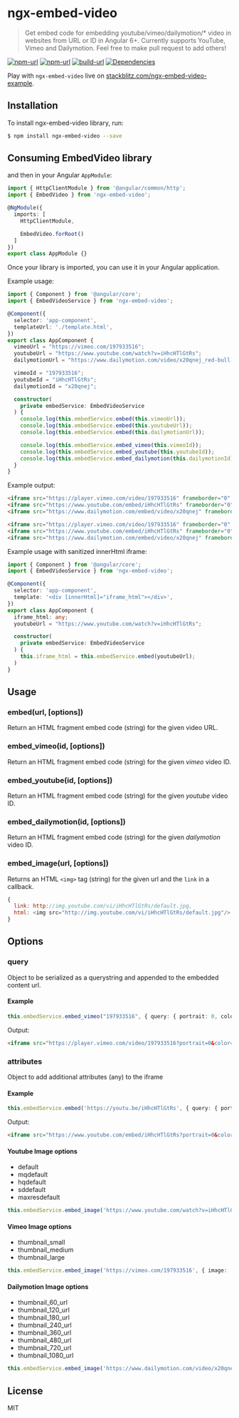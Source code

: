 # ngx-embed-video

> Get embed code for embedding youtube/vimeo/dailymotion/* video in websites from URL or ID in Angular 6+.
> Currently supports YouTube, Vimeo and Dailymotion. Feel free to make pull request to add others!

[![npm-url][npm-url-svg]][npm-url]
[![npm-url][down-url-svg]][npm-url]
[![build-url][build-url-svg]][build-url]
[![Dependencies][dependencies]][dependencies-url]

Play with `ngx-embed-video` live on [stackblitz.com/ngx-embed-video-example](https://stackblitz.com/edit/ngx-embed-video-example).

## Installation

To install ngx-embed-video library, run:

```bash
$ npm install ngx-embed-video --save
```

## Consuming EmbedVideo library

and then in your Angular `AppModule`:

```typescript
import { HttpClientModule } from '@angular/common/http';
import { EmbedVideo } from 'ngx-embed-video';

@NgModule({
  imports: [
    HttpClientModule,

    EmbedVideo.forRoot()
  ]
})
export class AppModule {}
```

Once your library is imported, you can use it in your Angular application.

Example usage:

```typescript
import { Component } from '@angular/core';
import { EmbedVideoService } from 'ngx-embed-video';

@Component({
  selector: 'app-component',
  templateUrl: './template.html',
})
export class AppComponent {
  vimeoUrl = "https://vimeo.com/197933516";
  youtubeUrl = "https://www.youtube.com/watch?v=iHhcHTlGtRs";
  dailymotionUrl = "https://www.dailymotion.com/video/x20qnej_red-bull-presents-wild-ride-bmx-mtb-dirt_sport";

  vimeoId = "197933516";
  youtubeId = "iHhcHTlGtRs";
  dailymotionId = "x20qnej";

  constructor(
    private embedService: EmbedVideoService
  ) {
    console.log(this.embedService.embed(this.vimeoUrl));
    console.log(this.embedService.embed(this.youtubeUrl));
    console.log(this.embedService.embed(this.dailymotionUrl));

    console.log(this.embedService.embed_vimeo(this.vimeoId));
    console.log(this.embedService.embed_youtube(this.youtubeId));
    console.log(this.embedService.embed_dailymotion(this.dailymotionId));
  }
}
```

Example output:

```html
<iframe src="https://player.vimeo.com/video/197933516" frameborder="0" webkitallowfullscreen mozallowfullscreen allowfullscreen></iframe>
<iframe src="https://www.youtube.com/embed/iHhcHTlGtRs" frameborder="0" allowfullscreen></iframe>
<iframe src="https://www.dailymotion.com/embed/video/x20qnej" frameborder="0" allowfullscreen></iframe>

<iframe src="https://player.vimeo.com/video/197933516" frameborder="0" webkitallowfullscreen mozallowfullscreen allowfullscreen></iframe>
<iframe src="https://www.youtube.com/embed/iHhcHTlGtRs" frameborder="0" allowfullscreen></iframe>
<iframe src="https://www.dailymotion.com/embed/video/x20qnej" frameborder="0" allowfullscreen></iframe>
```

Example usage with sanitized innerHtml iframe:

```typescript
import { Component } from '@angular/core';
import { EmbedVideoService } from 'ngx-embed-video';

@Component({
  selector: 'app-component',
  template: '<div [innerHtml]="iframe_html"></div>',
})
export class AppComponent {
  iframe_html: any;
  youtubeUrl = "https://www.youtube.com/watch?v=iHhcHTlGtRs";

  constructor(
    private embedService: EmbedVideoService
  ) {
    this.iframe_html = this.embedService.embed(youtubeUrl);
  )
}
```


## Usage

### embed(url, [options])

Return an HTML fragment embed code (string) for the given video URL.

### embed_vimeo(id, [options])

Return an HTML fragment embed code (string) for the given _vimeo_ video ID.

### embed_youtube(id, [options])

Return an HTML fragment embed code (string) for the given _youtube_ video ID.

### embed_dailymotion(id, [options])

Return an HTML fragment embed code (string) for the given _dailymotion_ video ID.

### embed_image(url, [options])

Returns an HTML `<img>` tag (string) for the given url and the `link` in a callback.

```js
{
  link: http://img.youtube.com/vi/iHhcHTlGtRs/default.jpg,
  html: <img src="http://img.youtube.com/vi/iHhcHTlGtRs/default.jpg"/>
}
```

## Options

### query

Object to be serialized as a querystring and appended to the embedded content url.


#### Example

```typescript
this.embedService.embed_vimeo("197933516", { query: { portrait: 0, color: '333' } })
```

Output:

```html
<iframe src="https://player.vimeo.com/video/197933516?portrait=0&color=333" frameborder="0" webkitallowfullscreen mozallowfullscreen allowfullscreen></iframe>
```
### attributes

Object to add additional attributes (any) to the iframe

#### Example

```typescript
this.embedService.embed('https://youtu.be/iHhcHTlGtRs', { query: { portrait: 0, color: '333' }, attr: { width: 400, height: 200 } })
```

Output:
```html
<iframe src="https://www.youtube.com/embed/iHhcHTlGtRs?portrait=0&color=333" frameborder="0" allowfullscreen width="400" height="200"></iframe>
```

#### Youtube Image options

* default
* mqdefault
* hqdefault
* sddefault
* maxresdefault

```typescript
this.embedService.embed_image('https://www.youtube.com/watch?v=iHhcHTlGtRs', { image: 'mqdefault' })
```

#### Vimeo Image options

* thumbnail_small
* thumbnail_medium
* thumbnail_large

```typescript
this.embedService.embed_image('https://vimeo.com/197933516', { image: 'thumbnail_medium' })
```

#### Dailymotion Image options

* thumbnail_60_url
* thumbnail_120_url
* thumbnail_180_url
* thumbnail_240_url
* thumbnail_360_url
* thumbnail_480_url
* thumbnail_720_url
* thumbnail_1080_url

```typescript
this.embedService.embed_image('https://www.dailymotion.com/video/x20qnej_red-bull-presents-wild-ride-bmx-mtb-dirt_sport', { image: 'thumbnail_720_url' })
```


## License

MIT


[build-url]: https://travis-ci.org/SamirHodzic/ngx-embed-video
[build-url-svg]: https://travis-ci.org/SamirHodzic/ngx-embed-video.svg?branch=master
[down-url-svg]: https://img.shields.io/npm/dt/ngx-embed-video.svg
[dependencies]: https://david-dm.org/samirhodzic/ngx-embed-video.svg
[dependencies-url]: https://david-dm.org/samirhodzic/ngx-embed-video
[npm-url-svg]: https://img.shields.io/npm/v/ngx-embed-video.svg
[npm-url]: https://www.npmjs.com/package/ngx-embed-video
